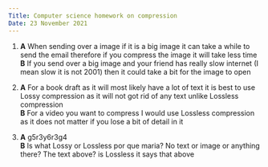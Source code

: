 ```yaml
---
Title: Computer science homework on compression
Date: 23 November 2021
---
```


1. **A** When sending over a image if it is a big image it can take a while to
   send the email therefore if you compress the image it will take less time
   <br /> **B** If you send over a big image and your friend has really slow
   internet (I mean slow it is not 2001) then it could take a bit for the
   image to open

2. **A** For a book draft as it will most likely have a lot of text it is best
   to use Lossy compression as it will not got rid of any text unlike Lossless
   compression <br /> **B** For a video you want to compress I would use
   Lossless compression as it does not matter if you lose a bit of detail in it

3. **A** g5r3y6r3g4 <br /> **B** Is what Lossy or Lossless por que maria? No
   text or image or anything there? The text above? is Lossless it says that
   above
